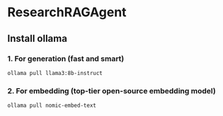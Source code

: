 # ResearchRAGAgent

## Install ollama

### 1. For generation (fast and smart)
`ollama pull llama3:8b-instruct`

### 2. For embedding (top-tier open-source embedding model)
`ollama pull nomic-embed-text`